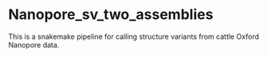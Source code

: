 # Nanopore_sv_two_assemblies

This is a snakemake pipeline for calling structure variants from cattle Oxford Nanopore data.

